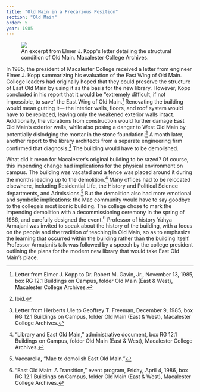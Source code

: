 ```yaml
---
title: "Old Main in a Precarious Position"
section: "Old Main"
order: 5
year: 1985
---
```


 <figure>
   <img src="/mac-history/images/old-main_011.jpeg">
   <figcaption>
        An excerpt from Elmer J. Kopp's letter detailing the structural condition of Old Main. Macalester College Archives.
   </figcaption>
</figure>

In 1985, the president of Macalester College received a letter from engineer Elmer J. Kopp summarizing his evaluation of the East Wing of Old Main. College leaders had originally hoped that they could preserve the structure of East Old Main by using it as the basis for the new library. However, Kopp concluded in his report that it would be “extremely difficult, if not impossible, to save” the East Wing of Old Main.[^1] Renovating the building would mean gutting it— the interior walls, floors, and roof system would have to be replaced, leaving only the weakened exterior walls intact. Additionally, the vibrations from construction would further damage East Old Main’s exterior walls, while also posing a danger to West Old Main by potentially dislodging the mortar in the stone foundation.[^2] A month later, another report to the library architects from a separate engineering firm confirmed that diagnosis.[^3] The building would have to be demolished. 

What did it mean for Macalester’s original building to be razed? Of course, this impending change had implications for the physical environment on campus. The building was vacated and a fence was placed around it during the months leading up to the demolition.[^4] Many offices had to be relocated elsewhere, including Residential Life, the History and Political Science departments, and Admissions.[^5] But the demolition also had more emotional and symbolic implications: the Mac community would have to say goodbye to the college’s most iconic building. The college chose to mark the impending demolition with a decommissioning ceremony in the spring of 1986, and carefully designed the event.[^6] Professor of history Yahya Armajani was invited to speak about the history of the building, with a focus on the people and the tradition of teaching in Old Main, so as to emphasize the learning that occurred within the building rather than the building itself. Professor Armajani’s talk was followed by a speech by the college president outlining the plans for the modern new library that would take East Old Main’s place. 

[^1]:
    Letter from Elmer J. Kopp to Dr. Robert M. Gavin, Jr., November 13, 1985, box RG 12.1 Buildings on Campus, folder Old Main (East & West), Macalester College Archives. 

[^2]:
    Ibid.

[^3]:
     Letter from Herberts Ule to Geoffrey T. Freeman, December 9, 1985, box RG 12.1 Buildings on Campus, folder Old Main (East & West), Macalester College Archives.

[^4]:
    “Library and East Old Main,” administrative document, box RG 12.1 Buildings on Campus, folder Old Main (East & West), Macalester College Archives. 

[^5]:
    Vaccarella, “Mac to demolish East Old Main.”

[^6]:
    “East Old Main: A Transition,” event program, Friday, April 4, 1986, box RG 12.1 Buildings on Campus, folder Old Main (East & West), Macalester College Archives.
